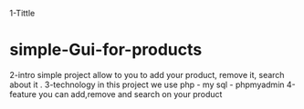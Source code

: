 1-Tittle
# simple-Gui-for-products
2-intro 
simple project allow to you to add your product, remove it, search about it . 
3-technology 
in this project we use php - my sql - phpmyadmin 
4-feature 
you can add,remove and search on your product 
 
